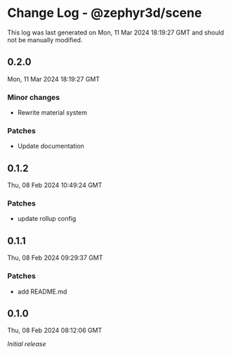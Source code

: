 # Change Log - @zephyr3d/scene

This log was last generated on Mon, 11 Mar 2024 18:19:27 GMT and should not be manually modified.

## 0.2.0
Mon, 11 Mar 2024 18:19:27 GMT

### Minor changes

- Rewrite material system

### Patches

- Update documentation

## 0.1.2
Thu, 08 Feb 2024 10:49:24 GMT

### Patches

- update rollup config

## 0.1.1
Thu, 08 Feb 2024 09:29:37 GMT

### Patches

- add README.md

## 0.1.0
Thu, 08 Feb 2024 08:12:06 GMT

_Initial release_

